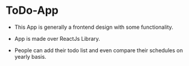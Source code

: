 # ToDo-App

- This App is generally a frontend design
  with some functionality.

- App is made over ReactJs Library.

- People can add their todo list and even
  compare their schedules on yearly basis.
  
  
